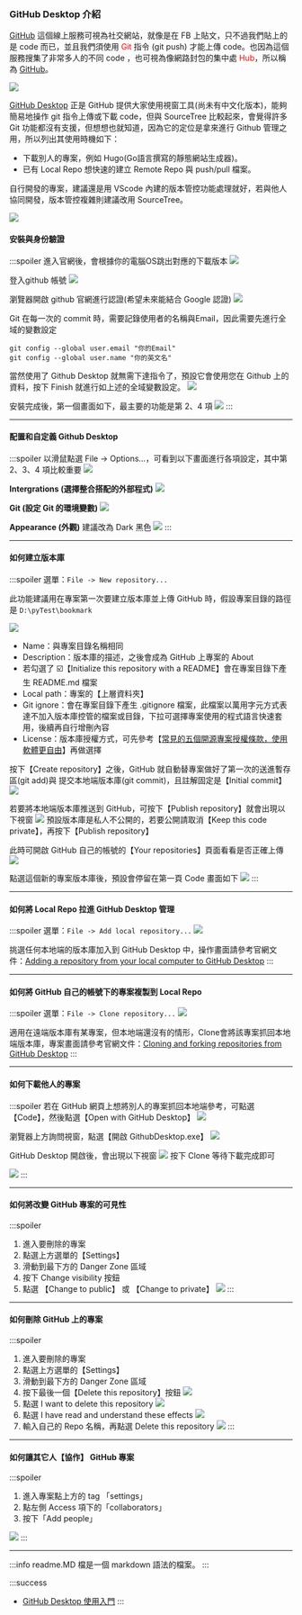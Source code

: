 <style>
.highlight {color:red}
.elegant {color:blue}
</style>

### GitHub Desktop 介紹
<!-- C:\Users\Administrator\AppData\Local\GitHubDesktop\app-3.2.6\resources\app\git -->

[GitHub](https://github.com) 這個線上服務可視為社交網站，就像是在 FB 上貼文，只不過我們貼上的是 code 而已，並且我們須使用 <span class="highlight">Git</span> 指令 (git push) 才能上傳 code。也因為這個服務搜集了非常多人的不同 code ，也可視為像網路封包的集中處 <span class="highlight">Hub</span>，所以稱為 [GitHub](https://github.com/)。

![](https://hackmd.io/_uploads/rJTGpwBCn.png)

[GitHub Desktop](https://desktop.github.com/) 正是 GitHub 提供大家使用視窗工具(尚未有中文化版本)，能夠簡易地操作 git 指令上傳或下載 code，但與 SourceTree 比較起來，會覺得許多 Git 功能都沒有支援，但想想也就知道，因為它的定位是拿來進行 Github 管理之用，所以列出其使用時機如下：
- 下載別人的專案，例如 Hugo(Go語言撰寫的靜態網站生成器)。
- 已有 Local Repo 想快速的建立 Remote Repo 與 push/pull 檔案。

自行開發的專案，建議還是用 VScode 內建的版本管控功能處理就好，若與他人協同開發，版本管控複雜則建議改用 SourceTree。

![](https://hackmd.io/_uploads/ByrU6vH0n.png)

#### 安裝與身份驗證
:::spoiler
進入官網後，會根據你的電腦OS跳出對應的下載版本
![](https://hackmd.io/_uploads/B1s7CDSCn.png)

登入github 帳號
![](https://hackmd.io/_uploads/BkNiZuS02.png)

瀏覽器開啟 github 官網進行認證(希望未來能結合 Google 認證)
![](https://hackmd.io/_uploads/BJ6XfdHRh.png)

Git 在每一次的 commit 時，需要記錄使用者的名稱與Email，因此需要先進行全域的變數設定
```
git config --global user.email "你的Email"
git config --global user.name "你的英文名"
```
當然使用了 Github Desktop 就無需下達指令了，預設它會使用您在 Github 上的資料，按下 Finish 就進行如上述的全域變數設定。
![](https://hackmd.io/_uploads/Sy5pLdSAn.png)

安裝完成後，第一個畫面如下，最主要的功能是第 2、4 項
![](https://hackmd.io/_uploads/ByNgDdSCn.png)
:::

---

#### 配置和自定義 Github Desktop
:::spoiler
以滑鼠點選 File -> Options...，可看到以下畫面進行各項設定，其中第 2、3、4 項比較重要
![](https://hackmd.io/_uploads/BkjaTdSC2.png)

**Intergrations (選擇整合搭配的外部程式)**
![](https://hackmd.io/_uploads/rkZE3YrC2.png)

**Git (設定 Git 的環境變數)**
![](https://hackmd.io/_uploads/rJnw3YSCn.png)

**Appearance (外觀)**
建議改為 Dark 黑色
![](https://hackmd.io/_uploads/Bygo3FS0n.png)
:::

---

#### 如何建立版本庫
:::spoiler
選單：`File -> New repository...`

<!-- - Clone a repository from the internet...(從 Internet 下載版本庫)
    - Github.com (下載 Github 中自己的專案)
    - Github Enterprise (需要 Github 企業版帳號)
    - URL (他人的【版本庫網址】或【名稱/版本庫名】)
- Add an Existing Repository from your hard drive...(加入Local的版本庫)
- Create a New Repository on your hard drive...(在自己的電腦中建立 Local 版本庫) -->

此功能建議用在專案第一次要建立版本庫並上傳 GitHub 時，假設專案目錄的路徑是 
`D:\pyTest\bookmark`

![](https://hackmd.io/_uploads/SyxF7FWkp.png)

- Name：與專案目錄名稱相同
- Description：版本庫的描述，之後會成為 GitHub 上專案的 About
- 若勾選了 :ballot_box_with_check:【Initialize this repository with a README】會在專案目錄下產生 README.md 檔案
- Local path：專案的【上層資料夾】
- Git ignore：會在專案目錄下產生 .gitignore 檔案，此檔案以萬用字元方式表達不加入版本庫控管的檔案或目錄，下拉可選擇專案使用的程式語言快速套用，後續再自行增刪內容
- License：版本庫授權方式，可先參考【[常見的五個開源專案授權條款，使用軟體更自由](https://noob.tw/open-source-licenses/)】再做選擇

按下【Create repository】之後，GitHub 就自動替專案做好了第一次的送進暫存區(git add)與 提交本地端版本庫(git commit)，且註解固定是【Initial commit】
![](https://hackmd.io/_uploads/rkWgZY-16.png)

若要將本地端版本庫推送到 GitHub，可按下【Publish repository】就會出現以下視窗
![](https://hackmd.io/_uploads/S1BhWYZJa.png)
預設版本庫是私人不公開的，若要公開請取消【Keep this code private】，再按下【Publish repository】

此時可開啟 GitHub 自己的帳號的【Your repositories】頁面看看是否正確上傳
![](https://hackmd.io/_uploads/Bk8RfYWJp.png)

點選這個新的專案版本庫後，預設會停留在第一頁 Code 畫面如下
![](https://hackmd.io/_uploads/HyhNEYZ1p.png)
:::

---

#### 如何將 Local Repo 拉進 GitHub Desktop 管理
:::spoiler
選單：`File -> Add local repository...`
![](https://hackmd.io/_uploads/B1l6iiZJT.png)

挑選任何本地端的版本庫加入到 GitHub Desktop 中，操作畫面請參考官網文件：[Adding a repository from your local computer to GitHub Desktop](https://docs.github.com/zh/desktop/contributing-and-collaborating-using-github-desktop/adding-and-cloning-repositories/adding-a-repository-from-your-local-computer-to-github-desktop)
:::

---

#### 如何將 GitHub 自己的帳號下的專案複製到 Local Repo
:::spoiler
選單：`File -> Clone repository...`
![](https://hackmd.io/_uploads/BJSQJ3W1T.png)

適用在遠端版本庫有某專案，但本地端還沒有的情形，Clone會將該專案抓回本地端版本庫，專案畫面請參考官網文件：[Cloning and forking repositories from GitHub Desktop](https://docs.github.com/zh/desktop/contributing-and-collaborating-using-github-desktop/adding-and-cloning-repositories/cloning-and-forking-repositories-from-github-desktop)
:::

---

#### 如何下載他人的專案
:::spoiler
若在 GitHub 網頁上想將別人的專案抓回本地端參考，可點選【Code】，然後點選【Open with GitHub Desktop】
![](https://hackmd.io/_uploads/rkCux6Zy6.png)

瀏覽器上方詢問視窗，點選【開啟 GithubDesktop.exe】
![](https://hackmd.io/_uploads/ByDxZ6bJ6.png)

GitHub Desktop 開啟後，會出現以下視窗
![](https://hackmd.io/_uploads/ByqS-pZJT.png)
按下 Clone 等待下載完成即可

![](https://hackmd.io/_uploads/ByLcbaZJT.png)
:::

---

#### 如何將改變 GitHub 專案的可見性
:::spoiler
1. 進入要刪除的專案
2. 點選上方選單的【Settings】
3. 滑動到最下方的 Danger Zone 區域
4. 按下 Change visibility 按鈕
5. 點選 【Change to public】 或 【Change to private】
![](https://hackmd.io/_uploads/ByR0hdnyp.png)
:::

---

#### 如何刪除 GitHub 上的專案
:::spoiler
1. 進入要刪除的專案
2. 點選上方選單的【Settings】
3. 滑動到最下方的 Danger Zone 區域
4. 按下最後一個【Delete this repository】按鈕
![](https://hackmd.io/_uploads/r1e2vc91a.jpg)
5. 點選 I want to delete this repository
![](https://hackmd.io/_uploads/ByE0Pqcya.jpg)
6. 點選 I have read and understand these effects
![](https://hackmd.io/_uploads/BJh1O5qya.jpg)
7. 輸入自己的 Repo 名稱，再點選 Delete this repository
![](https://hackmd.io/_uploads/Bk8gO9cJp.jpg)
:::

---

#### 如何讓其它人【協作】 GitHub 專案
:::spoiler
1. 進入專案點上方的 tag 「settings」
2. 點左側 Access 項下的「collaborators」
3. 按下「Add people」

![](https://hackmd.io/_uploads/ByVmw1ikT.png)
:::

---

:::info
readme.MD 檔是一個 markdown 語法的檔案。
:::

:::success
- [GitHub Desktop 使用入門](https://docs.github.com/zh/desktop/installing-and-configuring-github-desktop/overview/getting-started-with-github-desktop)
:::